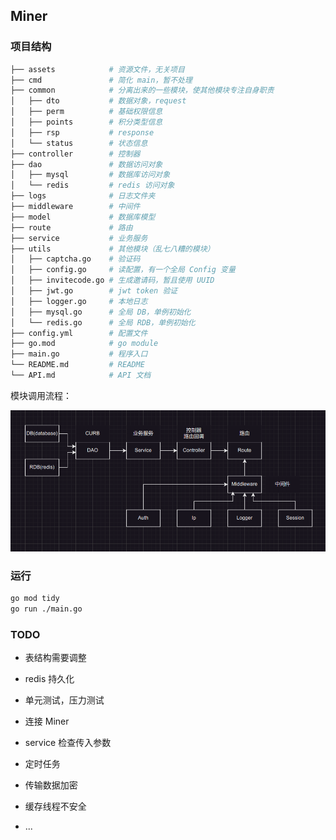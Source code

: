 ## Miner

### 项目结构

```sh
├── assets            # 资源文件，无关项目
├── cmd               # 简化 main，暂不处理
├── common            # 分离出来的一些模块，使其他模块专注自身职责
│   ├── dto           # 数据对象，request
│   ├── perm          # 基础权限信息
│   ├── points        # 积分类型信息
│   ├── rsp           # response
│   └── status        # 状态信息
├── controller        # 控制器
├── dao               # 数据访问对象
│   ├── mysql         # 数据库访问对象
│   └── redis         # redis 访问对象
├── logs              # 日志文件夹
├── middleware        # 中间件
├── model             # 数据库模型
├── route             # 路由
├── service           # 业务服务
├── utils             # 其他模块（乱七八糟的模块）
│   ├── captcha.go    # 验证码
│   ├── config.go     # 读配置，有一个全局 Config 变量
│   ├── invitecode.go # 生成邀请码，暂且使用 UUID
│   ├── jwt.go        # jwt token 验证
│   ├── logger.go     # 本地日志
│   ├── mysql.go      # 全局 DB，单例初始化
│   └── redis.go      # 全局 RDB，单例初始化
├── config.yml        # 配置文件
├── go.mod            # go module
├── main.go           # 程序入口
└── README.md         # README
└── API.md            # API 文档 
```

模块调用流程：

![](./assets/flow.png)

### 运行

```sh
go mod tidy
go run ./main.go
```

### TODO

- 表结构需要调整

- redis 持久化

- 单元测试，压力测试

- 连接 Miner

- service 检查传入参数

- 定时任务

- 传输数据加密

- 缓存线程不安全

- ...
